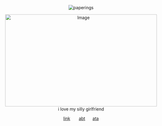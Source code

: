 <div align="center"> <img src="https://komarev.com/ghpvc/?username=paperings&label=✶%20&color=ffb6c1&style=flat" alt="paperings" /> </p>
<div align="center"> <img width="500" height="304" alt="Image" src="https://github.com/user-attachments/assets/388ff562-f74f-4706-bbad-94d8d034ab2e" />
<div align="center"> i love my silly girlfriend 

[link](https://guns.lol/promethium) ⠀  ⠀[abt](https://rentry.co/everlasting-peace)
⠀⠀[ata](https://paperings.atabook.org)

